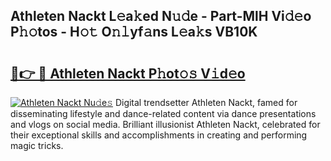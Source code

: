 ## Athleten Nackt L𝚎a𝚔ed N𝚞𝚍e - Part-MlH Vi𝚍𝚎o P𝚑𝚘tos - H𝚘𝚝 O𝚗𝚕yf𝚊ns L𝚎a𝚔s VB10K

# <h2><a href="http://kfdfpom.oniu.top/?m=Athleten+Nackt">🔗👉 🔴 Athleten Nackt P𝚑ot𝚘𝚜 V𝚒d𝚎o</a></h2>

[![Athleten Nackt Nu𝚍e𝚜](https://i.imgur.com/0qMVB7G.gif)](http://kfdfpom.oniu.top/?m=Athleten+Nackt)
Digital trendsetter Athleten Nackt, famed for disseminating lifestyle and dance-related content via dance presentations and vlogs on social media. Brilliant illusionist Athleten Nackt, celebrated for their exceptional skills and accomplishments in creating and performing magic tricks.  
